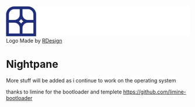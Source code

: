 
![nightpane logo](resources/Nightpane.png "Logo")
Logo Made by [RDesign](https://github.com/aliasmaychange)
# Nightpane

More stuff will be added as i continue to work on the operating system


thanks to limine for the bootloader and templete
https://github.com/limine-bootloader